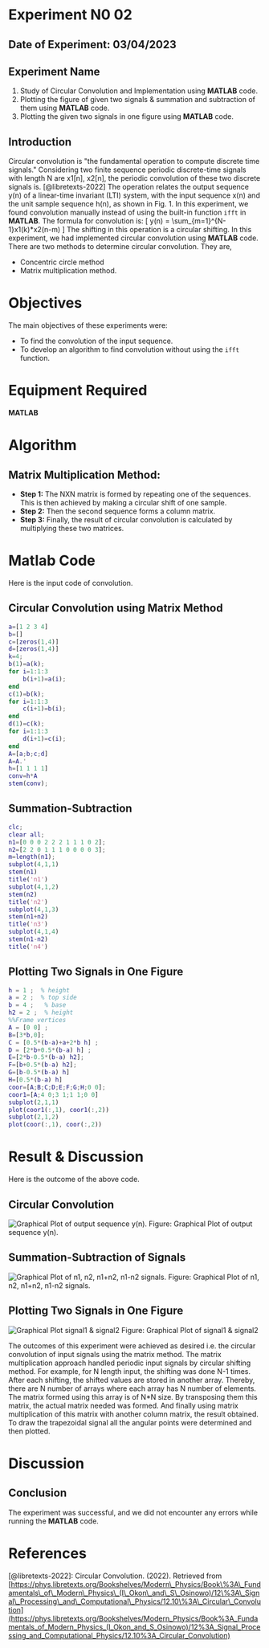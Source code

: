 # Experiment N0 02
## Date of Experiment: 03/04/2023
## Experiment Name
1. Study of Circular Convolution and Implementation using **MATLAB** code.
2. Plotting the figure of given two signals & summation and subtraction of them using **MATLAB** code.
3. Plotting the given two signals in one figure using **MATLAB** code.

## Introduction
Circular convolution is "the fundamental operation to compute discrete time signals." Considering two finite sequence periodic discrete-time signals with length N are x1[n], x2[n], the periodic convolution of these two discrete signals is. [@libretexts-2022] The operation relates the output sequence y(n) of a linear-time invariant (LTI) system, with the input sequence x(n) and the unit sample sequence h(n), as shown in Fig. 1. In this experiment, we found convolution manually instead of using the built-in function `ifft` in **MATLAB**.
The formula for convolution is:
\[ y(n) = \sum_{m=1}^{N-1}x1(k)*x2(n-m) \]
The shifting in this operation is a circular shifting. In this experiment, we had implemented circular convolution using **MATLAB** code. There are two methods to determine circular convolution. They are,
- Concentric circle method
- Matrix multiplication method.


# Objectives
The main objectives of these experiments were:

- To find the convolution of the input sequence.
- To develop an algorithm to find convolution without using the `ifft` function.


# Equipment Required
**MATLAB**
# Algorithm
## Matrix Multiplication Method:
- **Step 1:** The NXN matrix is formed by repeating one of the sequences. This is then achieved by making a circular shift of one sample.
- **Step 2:** Then the second sequence forms a column matrix.
- **Step 3:** Finally, the result of circular convolution is calculated by multiplying these two matrices.

# Matlab Code
Here is the input code of convolution.

## Circular Convolution using Matrix Method
```matlab
a=[1 2 3 4]
b=[]
c=[zeros(1,4)]
d=[zeros(1,4)]
k=4;
b(1)=a(k);
for i=1:1:3
    b(i+1)=a(i);
end
c(1)=b(k);
for i=1:1:3
    c(i+1)=b(i);
end
d(1)=c(k);
for i=1:1:3
    d(i+1)=c(i);
end
A=[a;b;c;d]
A=A.'
h=[1 1 1 1]
conv=h*A
stem(conv);
```

## Summation-Subtraction
```matlab
clc;
clear all;
n1=[0 0 0 2 2 2 1 1 1 0 2];
n2=[2 2 0 1 1 1 0 0 0 0 3];
m=length(n1);
subplot(4,1,1)
stem(n1)
title('n1')
subplot(4,1,2)
stem(n2)
title('n2')
subplot(4,1,3)
stem(n1+n2)
title('n3')
subplot(4,1,4)
stem(n1-n2)
title('n4')
```

## Plotting Two Signals in One Figure
```matlab
h = 1 ;  % height 
a = 2 ;  % top side
b = 4 ;   % base
h2 = 2 ;  % height 
%%Frame vertices
A = [0 0] ;
B=[3*b,0];
C = [0.5*(b-a)+a+2*b h] ;
D = [2*b+0.5*(b-a) h] ;  
E=[2*b-0.5*(b-a) h2];
F=[b+0.5*(b-a) h2];
G=[b-0.5*(b-a) h]
H=[0.5*(b-a) h]
coor=[A;B;C;D;E;F;G;H;0 0];
coor1=[A;4 0;3 1;1 1;0 0]
subplot(2,1,1)
plot(coor1(:,1), coor1(:,2))
subplot(2,1,2)
plot(coor(:,1), coor(:,2))
```

# Result & Discussion
Here is the outcome of the above code.

## Circular Convolution
![Graphical Plot of output sequence y(n).](image/ex1.png)
Figure: Graphical Plot of output sequence y(n).

## Summation-Subtraction of Signals
![Graphical Plot of n1, n2, n1+n2, n1-n2  signals.](image/ex2.png)
Figure: Graphical Plot of n1, n2, n1+n2, n1-n2 signals.

## Plotting Two Signals in One Figure
![Graphical Plot signal1 & signal2](image/ex3.png)
Figure: Graphical Plot of signal1 & signal2

The outcomes of this experiment were achieved as desired i.e. the circular convolution of input signals using the matrix method. The matrix multiplication approach handled periodic input signals by circular shifting method. For example, for N length input, the shifting was done N-1 times. After each shifting, the shifted values are stored in another array. Thereby, there are N number of arrays where each array has N number of elements. The matrix formed using this array is of N*N size. By transposing them this matrix, the actual matrix needed was formed. And finally using matrix multiplication of this matrix with another column matrix, the result obtained. To draw the trapezoidal signal all the angular points were determined and then plotted.

# Discussion
## Conclusion
The experiment was successful, and we did not encounter any errors while running the **MATLAB** code.


# References
[@libretexts-2022]: Circular Convolution. (2022).
Retrieved from [https://phys.libretexts.org/Bookshelves/Modern\_Physics/Book\%3A\_Fundamentals\_of\_Modern\_Physics\_(I\_Okon\_and\_S\_Osinowo)/12\%3A\_Signal\_Processing\_and\_Computational\_Physics/12.10\%3A\_Circular\_Convolution](https://phys.libretexts.org/Bookshelves/Modern_Physics/Book%3A_Fundamentals_of_Modern_Physics_(I_Okon_and_S_Osinowo)/12%3A_Signal_Processing_and_Computational_Physics/12.10%3A_Circular_Convolution)
